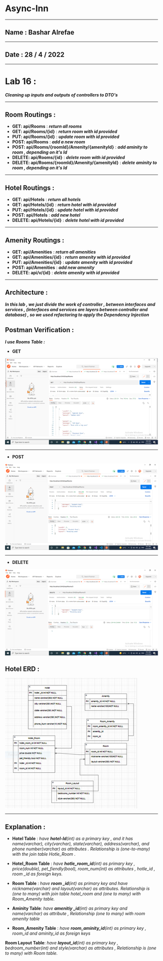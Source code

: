 # Async-Inn
---
## Name : Bashar Alrefae
---
## Date : 28 / 4 / 2022
---

# Lab 16 :

***Cleaning up inputs and outputs of controllers to DTO's***

---

## Room Routings :

- **GET: api/Rooms** :	***return all rooms***
- **GET: api/Rooms/{id}**	: ***return room with id provided***
- **PUT: api/Rooms/{id}**	: ***update room with id provided***
- **POST: api/Rooms** : 	***add a new room***
- **POST: api/Rooms/{roomId}/Amenity/{amenityId}**	: ***add aminity to room , depending on it's Id***
- **DELETE: api/Rooms/{id}** :	***delete room with id provided***
- **DELETE: api/Rooms/{roomId}/Amenity/{amenityId}** :	***delete aminity to room , depending on it's Id***

---

## Hotel Routings :

- **GET: api/Hotels** :	***return all hotels***
- **GET: api/Hotels/{id}** : ***return hotel with id provided***
- **PUT: api/Hotels/{id}** : ***update hotel with id provided***
- **POST: api/Hotels** : ***add new hotel***
- **DELETE: api/Hotels/{id}** :	***delete hotel with id provided***

---

## Amenity Routings :

- **GET: api/Amenities** :	***return all amenities***
- **GET: api/Amenities/{id}** : ***return amenity with id provided***
- **PUT: api/Amenities/{id}** : ***update amenity with id provided***
- **POST: api/Amenities** : ***add new amenity***
- **DELETE: api/v/{id}** :	***delete amenity with id provided***

---

## Architecture :

***In this lab , we just divide the work of controller , between interfaces and services , (interfaces and services are layers between controller and database) , so we used refactoring to apply the Dependency Injection***

## Postman Verification : 

***I use Rooms Table :***

- **GET**

![IMG](/Get.PNG)

---

- **POST**

![IMG](/Post2.PNG)

---

- **DELETE**

![IMG](/delete.PNG)

## Hotel ERD  :

![IMG](/Diagram2.PNG)

---
## Explanation : 

- **Hotel Table** : *have **hotel-Id**(int) as a primary key , and it has name(varchar), city(varchar), state(varchar), address(varchar), and phone number(varchar) as attributes . Relationship is (one-to-many) with the join table Hotle_Room .*

- **Hotel_Room Table** : *have **hotle_room_id**(int) as primary key , price(double), pet_fiendly(bool), room_num(int) as attributes , hotle_id , room _id as foreign keys.*

- **Room Table** : *have **room _id**(int) as primary key and have nickname(varchar) and layout(varchar) as attributes. Relationship is (one to many) with join table hotel_room and (one to many) with Room_Amenity table.*

- **Aminity Table**: *have **amenitiy _id**(int) as primary key and name(varchar) as attribute , Relationship (one to many) with room amenity table*

- **Room_Amenity Table** : *have **room_aminity_id**(int) as primary key , room_id and aminity_id as foreign keys*

**Room Layout Table**: *have **layout_id**(int) as primary key , bedroom_number(int) and style(varchar) as attributes ,  Relationship is (one to many) with Room table.*

